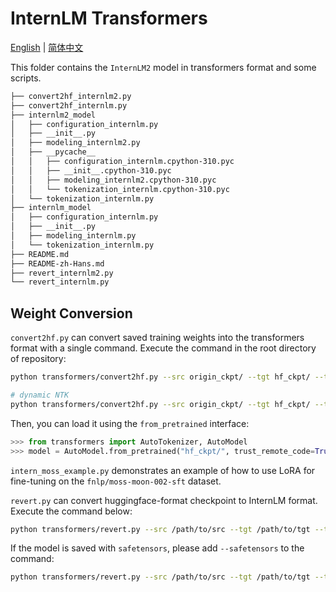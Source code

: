 # InternLM Transformers

[English](./README.md) |
[简体中文](./README-zh-Hans.md)

This folder contains the `InternLM2` model in transformers format and some scripts.

```bash
├── convert2hf_internlm2.py
├── convert2hf_internlm.py
├── internlm2_model
│   ├── configuration_internlm.py
│   ├── __init__.py
│   ├── modeling_internlm2.py
│   ├── __pycache__
│   │   ├── configuration_internlm.cpython-310.pyc
│   │   ├── __init__.cpython-310.pyc
│   │   ├── modeling_internlm2.cpython-310.pyc
│   │   └── tokenization_internlm.cpython-310.pyc
│   └── tokenization_internlm.py
├── internlm_model
│   ├── configuration_internlm.py
│   ├── __init__.py
│   ├── modeling_internlm.py
│   └── tokenization_internlm.py
├── README.md
├── README-zh-Hans.md
├── revert_internlm2.py
└── revert_internlm.py
```

## Weight Conversion

`convert2hf.py` can convert saved training weights into the transformers format with a single command. Execute the command in the root directory of repository:

```bash
python transformers/convert2hf.py --src origin_ckpt/ --tgt hf_ckpt/ --tokenizer ./tools/v13.model --max_pos 32768 --rotary_type origin
```

```bash
# dynamic NTK
python transformers/convert2hf.py --src origin_ckpt/ --tgt hf_ckpt/ --tokenizer ./tools/v13.model --max_pos 32768 --rotary_type dynamic --scaling_factor 2.0
```

Then, you can load it using the `from_pretrained` interface:

```python
>>> from transformers import AutoTokenizer, AutoModel
>>> model = AutoModel.from_pretrained("hf_ckpt/", trust_remote_code=True).cuda()
```

`intern_moss_example.py` demonstrates an example of how to use LoRA for fine-tuning on the `fnlp/moss-moon-002-sft` dataset.

`revert.py` can convert huggingface-format checkpoint to InternLM format. Execute the command below:

```bash
python transformers/revert.py --src /path/to/src --tgt /path/to/tgt --tp_size 2 --embed_split --use_flash
```

If the model is saved with `safetensors`, please add `--safetensors` to the command:

```bash
python transformers/revert.py --src /path/to/src --tgt /path/to/tgt --tp_size 2 --embed_split --use_flash --safetensors
```
